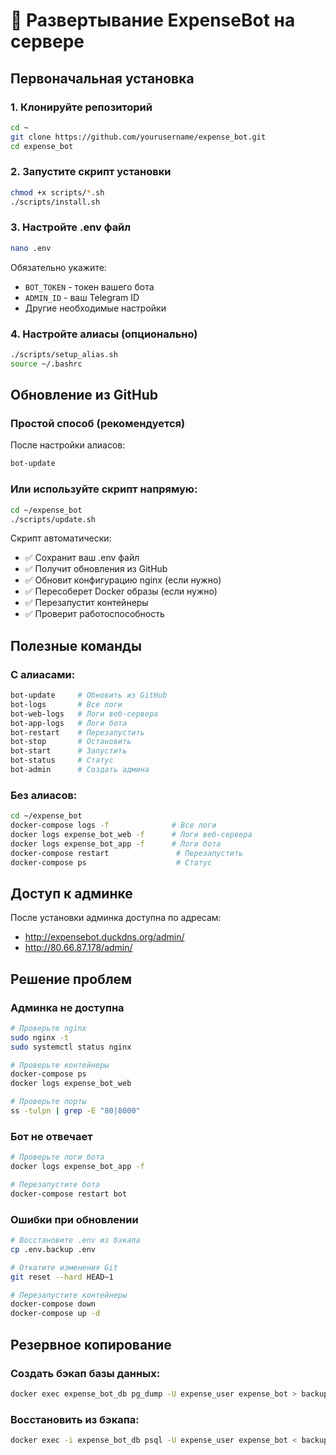# 🚀 Развертывание ExpenseBot на сервере

## Первоначальная установка

### 1. Клонируйте репозиторий
```bash
cd ~
git clone https://github.com/yourusername/expense_bot.git
cd expense_bot
```

### 2. Запустите скрипт установки
```bash
chmod +x scripts/*.sh
./scripts/install.sh
```

### 3. Настройте .env файл
```bash
nano .env
```
Обязательно укажите:
- `BOT_TOKEN` - токен вашего бота
- `ADMIN_ID` - ваш Telegram ID
- Другие необходимые настройки

### 4. Настройте алиасы (опционально)
```bash
./scripts/setup_alias.sh
source ~/.bashrc
```

## Обновление из GitHub

### Простой способ (рекомендуется)
После настройки алиасов:
```bash
bot-update
```

### Или используйте скрипт напрямую:
```bash
cd ~/expense_bot
./scripts/update.sh
```

Скрипт автоматически:
- ✅ Сохранит ваш .env файл
- ✅ Получит обновления из GitHub
- ✅ Обновит конфигурацию nginx (если нужно)
- ✅ Пересоберет Docker образы (если нужно)
- ✅ Перезапустит контейнеры
- ✅ Проверит работоспособность

## Полезные команды

### С алиасами:
```bash
bot-update     # Обновить из GitHub
bot-logs       # Все логи
bot-web-logs   # Логи веб-сервера
bot-app-logs   # Логи бота
bot-restart    # Перезапустить
bot-stop       # Остановить
bot-start      # Запустить
bot-status     # Статус
bot-admin      # Создать админа
```

### Без алиасов:
```bash
cd ~/expense_bot
docker-compose logs -f              # Все логи
docker logs expense_bot_web -f      # Логи веб-сервера
docker logs expense_bot_app -f      # Логи бота
docker-compose restart               # Перезапустить
docker-compose ps                    # Статус
```

## Доступ к админке

После установки админка доступна по адресам:
- http://expensebot.duckdns.org/admin/
- http://80.66.87.178/admin/

## Решение проблем

### Админка не доступна
```bash
# Проверьте nginx
sudo nginx -t
sudo systemctl status nginx

# Проверьте контейнеры
docker-compose ps
docker logs expense_bot_web

# Проверьте порты
ss -tulpn | grep -E "80|8000"
```

### Бот не отвечает
```bash
# Проверьте логи бота
docker logs expense_bot_app -f

# Перезапустите бота
docker-compose restart bot
```

### Ошибки при обновлении
```bash
# Восстановите .env из бэкапа
cp .env.backup .env

# Откатите изменения Git
git reset --hard HEAD~1

# Перезапустите контейнеры
docker-compose down
docker-compose up -d
```

## Резервное копирование

### Создать бэкап базы данных:
```bash
docker exec expense_bot_db pg_dump -U expense_user expense_bot > backup_$(date +%Y%m%d).sql
```

### Восстановить из бэкапа:
```bash
docker exec -i expense_bot_db psql -U expense_user expense_bot < backup_20250809.sql
```